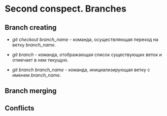 # Second conspect. Branches

## Branch creating

* *git checkout branch_name* - команда, осуществляющая переход на ветку *branch_name*.

* *git branch* - команда, отображающая список существующих веток и отмечает в нем текущую.

* *git branch branch_name* - команда, инициализирующая ветку с именем *branch_name*.  

## Branch merging

## Conflicts